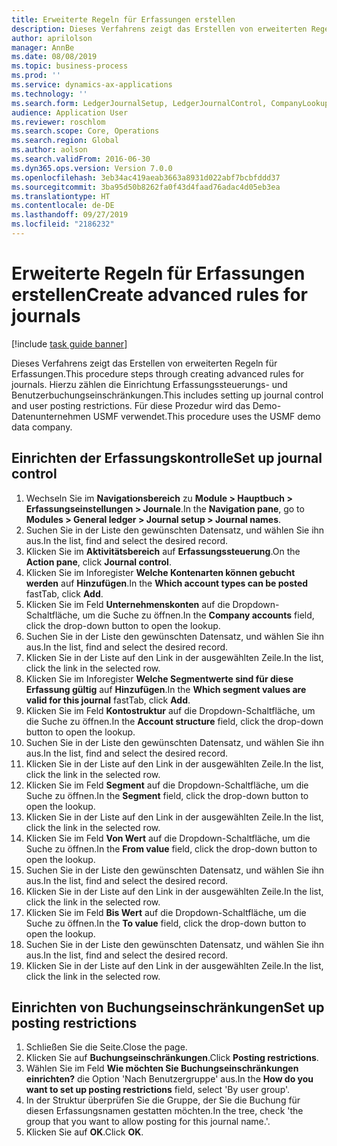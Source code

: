 ```yaml
---
title: Erweiterte Regeln für Erfassungen erstellen
description: Dieses Verfahrens zeigt das Erstellen von erweiterten Regeln für Erfassungen.
author: aprilolson
manager: AnnBe
ms.date: 08/08/2019
ms.topic: business-process
ms.prod: ''
ms.service: dynamics-ax-applications
ms.technology: ''
ms.search.form: LedgerJournalSetup, LedgerJournalControl, CompanyLookup, LedgerJournalPostControl
audience: Application User
ms.reviewer: roschlom
ms.search.scope: Core, Operations
ms.search.region: Global
ms.author: aolson
ms.search.validFrom: 2016-06-30
ms.dyn365.ops.version: Version 7.0.0
ms.openlocfilehash: 3eb34ac419aeab3663a8931d022abf7bcbfddd37
ms.sourcegitcommit: 3ba95d50b8262fa0f43d4faad76adac4d05eb3ea
ms.translationtype: HT
ms.contentlocale: de-DE
ms.lasthandoff: 09/27/2019
ms.locfileid: "2186232"
---
```

# <a name="create-advanced-rules-for-journals"></a><span data-ttu-id="b503c-103">Erweiterte Regeln für Erfassungen erstellen</span><span class="sxs-lookup"><span data-stu-id="b503c-103">Create advanced rules for journals</span></span>

[!include [task guide banner](../../includes/task-guide-banner.md)]

<span data-ttu-id="b503c-104">Dieses Verfahrens zeigt das Erstellen von erweiterten Regeln für Erfassungen.</span><span class="sxs-lookup"><span data-stu-id="b503c-104">This procedure steps through creating advanced rules for journals.</span></span> <span data-ttu-id="b503c-105">Hierzu zählen die Einrichtung Erfassungssteuerungs- und Benutzerbuchungseinschränkungen.</span><span class="sxs-lookup"><span data-stu-id="b503c-105">This includes setting up journal control and user posting restrictions.</span></span> <span data-ttu-id="b503c-106">Für diese Prozedur wird das Demo-Datenunternehmen USMF verwendet.</span><span class="sxs-lookup"><span data-stu-id="b503c-106">This procedure uses the USMF demo data company.</span></span>


## <a name="set-up-journal-control"></a><span data-ttu-id="b503c-107">Einrichten der Erfassungskontrolle</span><span class="sxs-lookup"><span data-stu-id="b503c-107">Set up journal control</span></span>
1. <span data-ttu-id="b503c-108">Wechseln Sie im **Navigationsbereich** zu **Module > Hauptbuch > Erfassungseinstellungen > Journale**.</span><span class="sxs-lookup"><span data-stu-id="b503c-108">In the **Navigation pane**, go to **Modules > General ledger > Journal setup > Journal names**.</span></span>
2. <span data-ttu-id="b503c-109">Suchen Sie in der Liste den gewünschten Datensatz, und wählen Sie ihn aus.</span><span class="sxs-lookup"><span data-stu-id="b503c-109">In the list, find and select the desired record.</span></span>
3. <span data-ttu-id="b503c-110">Klicken Sie im **Aktivitätsbereich** auf **Erfassungssteuerung**.</span><span class="sxs-lookup"><span data-stu-id="b503c-110">On the **Action pane**, click **Journal control**.</span></span>
4. <span data-ttu-id="b503c-111">Klicken Sie im Inforegister **Welche Kontenarten können gebucht werden** auf **Hinzufügen**.</span><span class="sxs-lookup"><span data-stu-id="b503c-111">In the **Which account types can be posted** fastTab, click **Add**.</span></span>
5. <span data-ttu-id="b503c-112">Klicken Sie im Feld **Unternehmenskonten** auf die Dropdown-Schaltfläche, um die Suche zu öffnen.</span><span class="sxs-lookup"><span data-stu-id="b503c-112">In the **Company accounts** field, click the drop-down button to open the lookup.</span></span>
6. <span data-ttu-id="b503c-113">Suchen Sie in der Liste den gewünschten Datensatz, und wählen Sie ihn aus.</span><span class="sxs-lookup"><span data-stu-id="b503c-113">In the list, find and select the desired record.</span></span>
7. <span data-ttu-id="b503c-114">Klicken Sie in der Liste auf den Link in der ausgewählten Zeile.</span><span class="sxs-lookup"><span data-stu-id="b503c-114">In the list, click the link in the selected row.</span></span>
8. <span data-ttu-id="b503c-115">Klicken Sie im Inforegister **Welche Segmentwerte sind für diese Erfassung gültig** auf **Hinzufügen**.</span><span class="sxs-lookup"><span data-stu-id="b503c-115">In the **Which segment values are valid for this journal** fastTab, click **Add**.</span></span>
9. <span data-ttu-id="b503c-116">Klicken Sie im Feld **Kontostruktur** auf die Dropdown-Schaltfläche, um die Suche zu öffnen.</span><span class="sxs-lookup"><span data-stu-id="b503c-116">In the **Account structure** field, click the drop-down button to open the lookup.</span></span>
10. <span data-ttu-id="b503c-117">Suchen Sie in der Liste den gewünschten Datensatz, und wählen Sie ihn aus.</span><span class="sxs-lookup"><span data-stu-id="b503c-117">In the list, find and select the desired record.</span></span>
11. <span data-ttu-id="b503c-118">Klicken Sie in der Liste auf den Link in der ausgewählten Zeile.</span><span class="sxs-lookup"><span data-stu-id="b503c-118">In the list, click the link in the selected row.</span></span>
12. <span data-ttu-id="b503c-119">Klicken Sie im Feld **Segment** auf die Dropdown-Schaltfläche, um die Suche zu öffnen.</span><span class="sxs-lookup"><span data-stu-id="b503c-119">In the **Segment** field, click the drop-down button to open the lookup.</span></span>
13. <span data-ttu-id="b503c-120">Klicken Sie in der Liste auf den Link in der ausgewählten Zeile.</span><span class="sxs-lookup"><span data-stu-id="b503c-120">In the list, click the link in the selected row.</span></span>
14. <span data-ttu-id="b503c-121">Klicken Sie im Feld **Von Wert** auf die Dropdown-Schaltfläche, um die Suche zu öffnen.</span><span class="sxs-lookup"><span data-stu-id="b503c-121">In the **From value** field, click the drop-down button to open the lookup.</span></span>
15. <span data-ttu-id="b503c-122">Suchen Sie in der Liste den gewünschten Datensatz, und wählen Sie ihn aus.</span><span class="sxs-lookup"><span data-stu-id="b503c-122">In the list, find and select the desired record.</span></span>
16. <span data-ttu-id="b503c-123">Klicken Sie in der Liste auf den Link in der ausgewählten Zeile.</span><span class="sxs-lookup"><span data-stu-id="b503c-123">In the list, click the link in the selected row.</span></span>
17. <span data-ttu-id="b503c-124">Klicken Sie im Feld **Bis Wert** auf die Dropdown-Schaltfläche, um die Suche zu öffnen.</span><span class="sxs-lookup"><span data-stu-id="b503c-124">In the **To value** field, click the drop-down button to open the lookup.</span></span>
18. <span data-ttu-id="b503c-125">Suchen Sie in der Liste den gewünschten Datensatz, und wählen Sie ihn aus.</span><span class="sxs-lookup"><span data-stu-id="b503c-125">In the list, find and select the desired record.</span></span>
19. <span data-ttu-id="b503c-126">Klicken Sie in der Liste auf den Link in der ausgewählten Zeile.</span><span class="sxs-lookup"><span data-stu-id="b503c-126">In the list, click the link in the selected row.</span></span>

## <a name="set-up-posting-restrictions"></a><span data-ttu-id="b503c-127">Einrichten von Buchungseinschränkungen</span><span class="sxs-lookup"><span data-stu-id="b503c-127">Set up posting restrictions</span></span>
1. <span data-ttu-id="b503c-128">Schließen Sie die Seite.</span><span class="sxs-lookup"><span data-stu-id="b503c-128">Close the page.</span></span>
2. <span data-ttu-id="b503c-129">Klicken Sie auf **Buchungseinschränkungen**.</span><span class="sxs-lookup"><span data-stu-id="b503c-129">Click **Posting restrictions**.</span></span>
3. <span data-ttu-id="b503c-130">Wählen Sie im Feld **Wie möchten Sie Buchungseinschränkungen einrichten?** die Option 'Nach Benutzergruppe' aus.</span><span class="sxs-lookup"><span data-stu-id="b503c-130">In the **How do you want to set up posting restrictions** field, select 'By user group'.</span></span>
4. <span data-ttu-id="b503c-131">In der Struktur überprüfen Sie die Gruppe, der Sie die Buchung für diesen Erfassungsnamen gestatten möchten.</span><span class="sxs-lookup"><span data-stu-id="b503c-131">In the tree, check 'the group that you want to allow posting for this journal name.'.</span></span>
5. <span data-ttu-id="b503c-132">Klicken Sie auf **OK**.</span><span class="sxs-lookup"><span data-stu-id="b503c-132">Click **OK**.</span></span>


